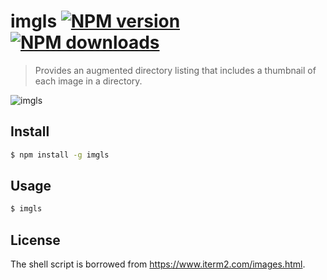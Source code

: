 # imgls [![NPM version](https://img.shields.io/npm/v/imgls.svg)](https://npmjs.com/package/imgls) [![NPM downloads](https://img.shields.io/npm/dm/imgls.svg)](https://npmjs.com/package/imgls)

 > Provides an augmented directory listing that includes a thumbnail of each image in a directory.

![imgls](https://ooo.0o0.ooo/2016/02/19/56c6b1d80c800.png)

## Install

```bash
$ npm install -g imgls
```

## Usage

```bash
$ imgls 
```

## License

The shell script is borrowed from https://www.iterm2.com/images.html.